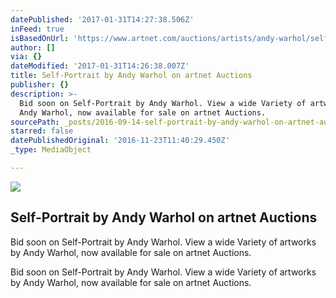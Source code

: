 ```yaml
---
datePublished: '2017-01-31T14:27:38.506Z'
inFeed: true
isBasedOnUrl: 'https://www.artnet.com/auctions/artists/andy-warhol/self-portrait-19'
author: []
via: {}
dateModified: '2017-01-31T14:26:38.007Z'
title: Self-Portrait by Andy Warhol on artnet Auctions
publisher: {}
description: >-
  Bid soon on Self-Portrait by Andy Warhol. View a wide Variety of artworks by
  Andy Warhol, now available for sale on artnet Auctions.
sourcePath: _posts/2016-09-14-self-portrait-by-andy-warhol-on-artnet-auctions.md
starred: false
datePublishedOriginal: '2016-11-23T11:40:29.450Z'
_type: MediaObject

---
```

<article style=""><img src="https://imgflo.herokuapp.com/graph/2b2431f8e7ba7b0/a7c3e12484660c81badc33d41763f2c1/noop.jpg?input=https%3A%2F%2Fimages.artnet.com%2Faoa_lot_images%2F118406%2Fandy-warhol-self-portrait-photographs-polaroid.jpg" /><h1>Self-Portrait by Andy Warhol on artnet Auctions</h1><p>Bid soon on Self-Portrait by Andy Warhol. View a wide Variety of artworks by Andy Warhol, now available for sale on artnet Auctions.</p></article>

Bid soon on Self-Portrait by Andy Warhol. View a wide Variety of artworks by Andy Warhol, now available for sale on artnet Auctions.
